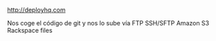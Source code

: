 http://deployhq.com

Nos coge el código de git y nos lo sube vía
  FTP
  SSH/SFTP
  Amazon S3
  Rackspace files

